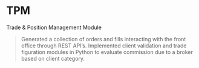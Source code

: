 # TPM
Trade &amp; Position Management Module
> Generated a collection of orders and fills interacting with the front office through REST API’s. Implemented client validation and trade figuration modules in Python to evaluate commission due to a broker based on client category.
